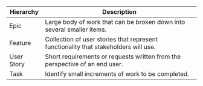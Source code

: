 <html>
<body>
<!--StartFragment-->

Hierarchy | Description
-- | --
Epic | Large body of work that can be broken down into several smaller items.
Feature | Collection of user stories that represent functionality that stakeholders will use.
User Story | Short requirements or requests written from the perspective of an end user.
Task | Identify small increments of work to be completed.

<!--EndFragment-->
</body>
</html>
